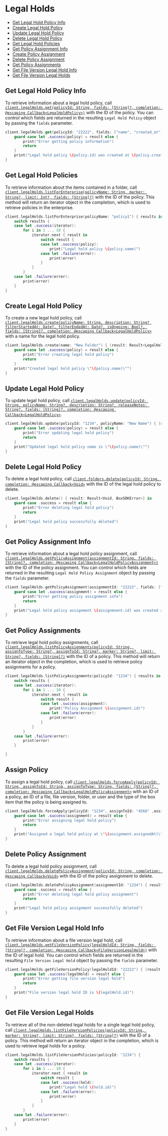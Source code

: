 Legal Holds
=======

<!-- START doctoc generated TOC please keep comment here to allow auto update -->
<!-- DON'T EDIT THIS SECTION, INSTEAD RE-RUN doctoc TO UPDATE -->

- [Get Legal Hold Policy Info](#get-legal-hold-policy-info)
- [Create Legal Hold Policy](#create-legal-hold-policy)
- [Update Legal Hold Policy](#update-legal-hold-policy)
- [Delete Legal Hold Policy](#delete-legal-hold-policy)
- [Get Legal Hold Policies](#get-legal-hold-policies)
- [Get Policy Assignment Info](#get-policy-assignment-info)
- [Create Policy Assignment](#create-policy-assignment)
- [Delete Policy Assignment](#delete-policy-assignment)
- [Get Policy Assignments](#get-policy-assignments)
- [Get File Version Legal Hold Info](#get-file-version-legal-hold-info)
- [Get File Version Legal Holds](#get-file-version-legal-holds)

<!-- END doctoc generated TOC please keep comment here to allow auto update -->

Get Legal Hold Policy Info
---------------

To retrieve information about a legal hold policy, call
[`client.legalHolds.get(policyId: String, fields: [String]?, completion: @escaping Callback<LegalHoldPolicy>)`][get-legal-hold-policy-info]
with the ID of the policy.  You can control which fields are returned in the resulting `Legal Hold Policy` object by passing the
`fields` parameter.

```swift
client.legalHolds.get(policyId: "22222", fields: ["name", "created_at"]) { (result: Result<LegalHoldPolicy, BoxSDKError>) in
    guard case let .success(policy) = result else {
        print("Error getting policy information")
        return
    }
    print("Legal hold policy \(policy.id) was created at \(policy.createdAt)")
}
```

[get-legal-hold-policy-info]: https://opensource.box.com/box-ios-sdk/Classes/LegalHoldsModule.html#/s:6BoxSDK16LegalHoldsModuleC3get8policyId6fields10completionySS_SaySSGSgys6ResultOyAA0C10HoldPolicyCAA0A8SDKErrorCGctF

Get Legal Hold Policies
----------------

To retrieve information about the items contained in a folder, call
[`client.legalHolds.listForEnterprise(policyName: String, marker: String?, limit: Int?, fields: [String]?)`][get-legal-hold-policies]
with the ID of the policy.  This method will return an iterator object in the completion, which is used to retrieve policies in the enterprise.

```swift
client.legalHolds.listForEnterprise(policyName: "policy1") { results in
    switch results {
    case let .success(iterator):
        for i in 1 ... 10 {
            iterator.next { result in
                switch result {
                case let .success(policy):
                    print("Legal hold policy \(policy.name)")
                case let .failure(error):
                    print(error)
                }
            }
        }
    case let .failure(error):
        print(error)
    }
}
```

[get-legal-hold-policies]: https://opensource.box.com/box-ios-sdk/Classes/LegalHoldsModule.html#/s:6BoxSDK16LegalHoldsModuleC17listForEnterprise10policyName6marker5limit6fields10completionySSSg_AJSiSgSaySSGSgys6ResultOyAA14PagingIteratorCyAA0C10HoldPolicyCGAA0A8SDKErrorCGctF

Create Legal Hold Policy
-------------

To create a new legal hold policy, call
[`client.legalHolds.create(policyName: String, description: String? filterStartedAt: Date?, filterEndedAt: Date?, isOngoing: Bool?, fields: [String]?, completion: @escaping Callback<LegalHoldPolicy>`][create-legal-hold-policy]
with a name for the legal hold policy.

```swift
client.legalHolds.create(name: "New Folder") { (result: Result<LegalHoldPolicy, BoxSDKError>) in
    guard case let .success(policy) = result else {
        print("Error creating legal hold policy")
        return
    }
    print("Created legal hold policy \"\(policy.name)\"")
}
```

[create-legal-hold-policy]: https://opensource.box.com/box-ios-sdk/Classes/LegalHoldsModule.html#/s:6BoxSDK16LegalHoldsModuleC6create10policyName11description15filterStartedAt0j5EndedL09isOngoing6fields10completionySS_SSSg10Foundation4DateVSgAPSbSgSaySSGSgys6ResultOyAA0C10HoldPolicyCAA0A8SDKErrorCGctF

Update Legal Hold Policy
-------------

To update legal hold policy, call
[`client.legalHolds.update(policyId: String, policyName: String?, description: String?, releaseNotes: String?, fields: [String]?, completion: @escaping Callback<LegalHoldPolicy>`][update-legal-hold-policy].

```swift
client.legalHolds.update(policyId: "1234", policyName: "New Name") { (result: Result<LegalHoldPolicy, BoxSDKError>) in
    guard case let .success(policy) = result else {
        print("Error updating legal hold policy")
        return
    }
    print("Updated legal hold policy name is \"\(policy.name)\"")
}
```

[update-legal-hold-policy]: https://opensource.box.com/box-ios-sdk/Classes/LegalHoldsModule.html#/s:6BoxSDK16LegalHoldsModuleC6update8policyId0G4Name11description12releaseNotes6fields10completionySS_SSSgA2KSaySSGSgys6ResultOyAA0C10HoldPolicyCAA0A8SDKErrorCGctF

Delete Legal Hold Policy
-------------

To delete a legal hold policy, call
[`client.folders.delete(policyId: String, completion: @escaping Callback<Void>`][delete-legal-hold-policy]
with the ID of the legal hold policy to delete.

```swift
client.legalHolds.delete() { result: Result<Void, BoxSDKError>} in
    guard case .success = result else {
        print("Error deleting legal hold policy")
        return
    }
    print("Legal hold policy successfully deleted")
}
```

[delete-legal-hold-policy]: https://opensource.box.com/box-ios-sdk/Classes/LegalHoldsModule.html#/s:6BoxSDK16LegalHoldsModuleC6delete8policyId10completionySS_ys6ResultOyytAA0A8SDKErrorCGctF

Get Policy Assignment Info
---------------

To retrieve information about a legal hold policy assignment, call
[`client.legalHolds.getPolicyAssignment(assignmentId: String, fields: [String]?, completion: @escaping Callback<LegalHoldPolicyAssignment>)`][get-policy-assignment-info]
with the ID of the policy assignment.  You can control which fields are returned in the resulting `Legal Hold Policy Assignment` object by passing the
`fields` parameter.

```swift
client.legalHolds.getPolicyAssignment(assignmentId: "22222", fields: ["assigned_at"]) { (result: Result<LegalHoldPolicyAssignment, BoxSDKError>) in
    guard case let .success(assignment) = result else {
        print("Error getting policy assignment info")
        return
    }
    print("Legal hold policy assignment \(assignmnent.id) was created at \(assignment.assignedAt)")
}
```

[get-policy-assignment-info]: https://opensource.box.com/box-ios-sdk/Classes/LegalHoldsModule.html#/s:6BoxSDK16LegalHoldsModuleC19getPolicyAssignment12assignmentId6fields10completionySS_SaySSGSgys6ResultOyAA0c4HoldgH0CAA0A8SDKErrorCGctF

Get Policy Assignments
----------------

To retrieve legal hold policy assignments, call
[`client.legalHolds.listPolicyAssignments(policyId: String, assignToType: String?, assignToId: String?, marker: String?, limit: String?, fields: [String]?)`][get-policy-assignments]
with the ID of a policy.  This method will return an iterator object in the completion, which is used to retrieve policy assignments for a policy.

```swift
client.legalHolds.listPolicyAssignments(policyId: "1234") { results in
    switch results {
    case let .success(iterator):
        for i in 1 ... 10 {
            iterator.next { result in
                switch result {
                case let .success(assignment):
                    print("Policy Assignment \(assignment.id)")
                case let .failure(error):
                    print(error)
                }
            }
        }
    case let .failure(error):
        print(error)
    }

}
```

[get-policy-assignments]: https://opensource.box.com/box-ios-sdk/Classes/LegalHoldsModule.html#/s:6BoxSDK16LegalHoldsModuleC21listPolicyAssignments8policyId12assignToType0klJ06marker5limit6fields10completionySS_SSSgA2LSiSgSaySSGSgys6ResultOyAA14PagingIteratorCyAA0c4HoldG10AssignmentCGAA0A8SDKErrorCGctF

Assign Policy
-------------

To assign a legal hold policy, call
[`client.legalHolds.forceApply(policyId: String, assignToId: String, assignToType: String, fields: [String]?, completion: @escaping Callback<LegalHoldPolicyAssignment>`][assign-policy]
with an ID of a policy, an ID of a file, file version, folder, or user and the type of the box item that the policy is being assigned to.

```swift
client.legalHolds.forceApply(policyId: "1234", assignToId: "4568" ,assignToType: "file") { (result: Result<LegalHoldPolicyAssignment, BoxSDKError>) in
    guard case let .success(assignment) = result else {
        print("Error assigning legal hold policy")
        return
    }
    print("Assigned a legal hold policy at \"\(assignment.assignedAt)\"")
}
```

[assign-policy]: https://opensource.box.com/box-ios-sdk/Classes/LegalHoldsModule.html#/s:6BoxSDK16LegalHoldsModuleC12assignPolicy8policyId0f2ToI00fJ4Type6fields10completionySS_S2SSaySSGSgys6ResultOyAA0c4HoldG10AssignmentCAA0A8SDKErrorCGctF

Delete Policy Assignment
-------------

To delete a legal hold policy assignment, call
[`client.legalHolds.deletePolicyAssignment(policyId: String, completion: @escaping Callback<Void>`][delete-policy-assignment]
with the ID of the policy assignment to delete.

```swift
client.legalHolds.deletePolicyAssignment(assignmentId: "1234") { result: Result<Void, BoxSDKError>} in
    guard case .success = result else {
        print("Error deleting legal hold policy assignment")
        return
    }
    print("Legal hold policy assignment successfully deleted")
}
```

[delete-policy-assignment]: https://opensource.box.com/box-ios-sdk/Classes/LegalHoldsModule.html#/s:6BoxSDK16LegalHoldsModuleC22deletePolicyAssignment12assignmentId10completionySS_ys6ResultOyytAA0A8SDKErrorCGctF

Get File Version Legal Hold Info
---------------

To retrieve information about a file version legal hold, call
[`client.legalHolds.getFileVersionPolicy(legalHoldId: String, fields: [String]?, completion: @escaping Callback<FileVersionLegalHold>)`][get-file-version-legal-hold-info]
with the ID of legal hold.  You can control which fields are returned in the resulting `File Version Legal Hold` object by passing the
`fields` parameter.

```swift
client.legalHolds.getFileVersionPolicy(legalHoldId: "22222") { (result: Result<FileVersionLegalHold, BoxSDKError>) in
    guard case let .success(legalHold) = result else {
        print("Error getting file version legal hold")
        return
    }
    print("File version legal hold ID is \(legalHold.id)")
}
```

[get-file-version-legal-hold-info]: https://opensource.box.com/box-ios-sdk/Classes/LegalHoldsModule.html#/s:6BoxSDK16LegalHoldsModuleC20getFileVersionPolicy11legalHoldId6fields10completionySS_SaySSGSgys6ResultOyAA0ghcK0CAA0A8SDKErrorCGctF

Get File Version Legal Holds
----------------

To retrieve all of the non-deleted legal holds for a single legal hold policy, call
[`client.legalHolds.listFileVersionPolicies(policyId: String, marker: String?, limit: String?, fields: [String]?)`][get-file-version-legal-holds]
with the ID of a policy.  This method will return an iterator object in the completion, which is used to retrieve legal holds for a policy.

```swift
client.legalHolds.listFileVersionPolicies(policyId: "1234") {
    switch results {
    case let .success(iterator):
        for i in 1 ... 10 {
            iterator.next { result in
                switch result {
                case let .success(hold):
                    print("Legal hold \(hold.id)")
                case let .failure(error):
                    print(error)
                }
            }
        }
    case let .failure(error):
        print(error)
    }
}
```

[get-file-version-legal-holds]: https://opensource.box.com/box-ios-sdk/Classes/LegalHoldsModule.html#/s:6BoxSDK16LegalHoldsModuleC23listFileVersionPolicies8policyId6marker5limit6fields10completionySS_SSSgSiSgSaySSGSgys6ResultOyAA14PagingIteratorCyAA0ghC4HoldCGAA0A8SDKErrorCGctF